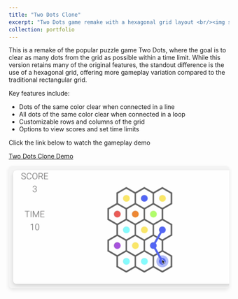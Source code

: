 ```yaml
---
title: "Two Dots Clone"
excerpt: "Two Dots game remake with a hexagonal grid layout <br/><img src='/images/DOTS_1.png' height='300' width='500'>"
collection: portfolio
---
```

This is a remake of the popular puzzle game Two Dots, where the goal is to clear as many dots from the grid as possible within a time limit. While this version retains many of the original features, the standout difference is the use of a hexagonal grid, offering more gameplay variation compared to the traditional rectangular grid.

Key features include:

- Dots of the same color clear when connected in a line
- All dots of the same color clear when connected in a loop
- Customizable rows and columns of the grid
- Options to view scores and set time limits

Click the link below to watch the gameplay demo

[Two Dots Clone Demo](https://www.youtube.com/watch?v=Byl-yVlJMBo)

<style>
    /* Container for the horizontal scrolling bar */
    .scrolling-gallery {
        display: flex;
        overflow-x: scroll;
        scroll-behavior: smooth;
        padding: 10px;
        background-color: #f4f4f4; /* Optional background color */
        border-radius: 8px;
        box-shadow: 0px 4px 8px rgba(0, 0, 0, 0.1);
        gap: 10px;
    }

    /* Style scrollbar for Webkit browsers */
    .scrolling-gallery::-webkit-scrollbar {
        height: 8px;
    }

    /* Customize scrollbar thumb */
    .scrolling-gallery::-webkit-scrollbar-thumb {
        background-color: #e0e0e0; /* Lighter shade to blend in */
        border-radius: 4px;
        border: 1px solid #f0f0f0;;
    }

    /* Customize scrollbar track */
    .scrolling-gallery::-webkit-scrollbar-track {
        background-color: #f4f4f4;
    }

    /* Each image container */
    .image-container {
        flex: 0 0 auto;
        width: 500px; 
        height: 260px; /* Adjust width as needed */
        overflow: hidden;
        text-align: center;
        border-radius: 8px;
        box-shadow: 0px 4px 8px rgba(0, 0, 0, 0.15);
    }

    /* Image styling */
    .image-container img {
        width: 100%;
        height: 100%; /* Adjust height as needed */
        object-fit: cover;
        transition: transform 0.3s ease-in-out;
        border-radius: 8px 8px 0 0;
    }

    /* Scale image on hover */
    .image-container:hover img {
        transform: scale(1.1);
    }

    /* Caption styling */
    .caption {
        font-size: 14px;
        color: #333;
        background-color: #fff;
        font-weight: 500;
        padding: 4px 0;
    }
</style>

<div class="scrolling-gallery">
    <!-- Replace the src with actual image URLs -->
    <div class="image-container">
        <img src="/images/DOTS_1.png">
    </div>
    <div class="image-container">
        <img src="/images/DOTS_2.png">
    </div>
    <div class="image-container">
        <img src="/images/DOTS_3.png">
    </div>
    <div class="image-container">
        <img src="/images/DOTS_4.png">
    </div>
</div>